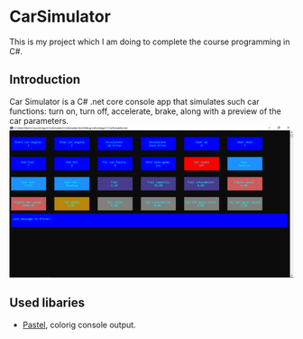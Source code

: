# CarSimulator
This is my project which I am doing to complete the course programming in C#.

## Introduction
Car Simulator is a C# .net core console app that simulates such car functions: turn on, turn off, accelerate, brake, along with a preview of the car parameters.
![GUI](https://github.com/MarcinMariuszMorawski/CarSimulator/blob/master/Blob/carsimulator.png "GUI")

## Used libaries
- [Pastel](https://github.com/silkfire/Pastel), colorig console output.

